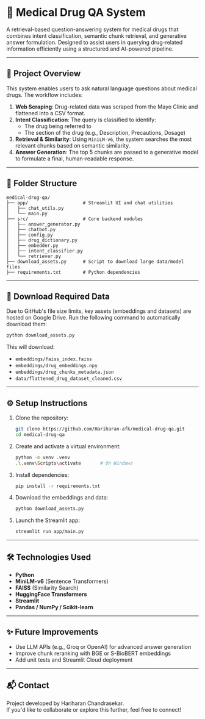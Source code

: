
# 💊 Medical Drug QA System

A retrieval-based question-answering system for medical drugs that combines intent classification, semantic chunk retrieval, and generative answer formulation. Designed to assist users in querying drug-related information efficiently using a structured and AI-powered pipeline.

---

## 🧠 Project Overview

This system enables users to ask natural language questions about medical drugs. The workflow includes:

1. **Web Scraping**: Drug-related data was scraped from the Mayo Clinic and flattened into a CSV format.
2. **Intent Classification**: The query is classified to identify:
   - The drug being referred to
   - The section of the drug (e.g., Description, Precautions, Dosage)
3. **Retrieval & Similarity**: Using `MiniLM-v6`, the system searches the most relevant chunks based on semantic similarity.
4. **Answer Generation**: The top 5 chunks are passed to a generative model to formulate a final, human-readable response.

---

## 📁 Folder Structure

```
medical-drug-qa/
├── app/                    # Streamlit UI and chat utilities
│   ├── chat_utils.py
│   └── main.py
├── src/                    # Core backend modules
│   ├── answer_generator.py
│   ├── chatbot.py
│   ├── config.py
│   ├── drug_dictionary.py
│   ├── embedder.py
│   ├── intent_classifier.py
│   └── retriever.py
├── download_assets.py      # Script to download large data/model files
├── requirements.txt        # Python dependencies
```

---

## 🔽 Download Required Data

Due to GitHub's file size limits, key assets (embeddings and datasets) are hosted on Google Drive. Run the following command to automatically download them:

```bash
python download_assets.py
```

This will download:
- `embeddings/faiss_index.faiss`
- `embeddings/drug_embeddings.npy`
- `embeddings/drug_chunks_metadata.json`
- `data/flattened_drug_dataset_cleaned.csv`

---

## ⚙️ Setup Instructions

1. Clone the repository:
   ```bash
   git clone https://github.com/Hariharan-afk/medical-drug-qa.git
   cd medical-drug-qa
   ```

2. Create and activate a virtual environment:
   ```bash
   python -m venv .venv
   .\.venv\Scripts\activate       # On Windows
   ```

3. Install dependencies:
   ```bash
   pip install -r requirements.txt
   ```

4. Download the embeddings and data:
   ```bash
   python download_assets.py
   ```

5. Launch the Streamlit app:
   ```bash
   streamlit run app/main.py
   ```

---

## 🛠️ Technologies Used

- **Python**
- **MiniLM-v6** (Sentence Transformers)
- **FAISS** (Similarity Search)
- **HuggingFace Transformers**
- **Streamlit**
- **Pandas / NumPy / Scikit-learn**

---

## ✨ Future Improvements

- Use LLM APIs (e.g., Groq or OpenAI) for advanced answer generation
- Improve chunk reranking with BGE or S-BioBERT embeddings
- Add unit tests and Streamlit Cloud deployment

---

## 📬 Contact

Project developed by Hariharan Chandrasekar.  
If you'd like to collaborate or explore this further, feel free to connect!
